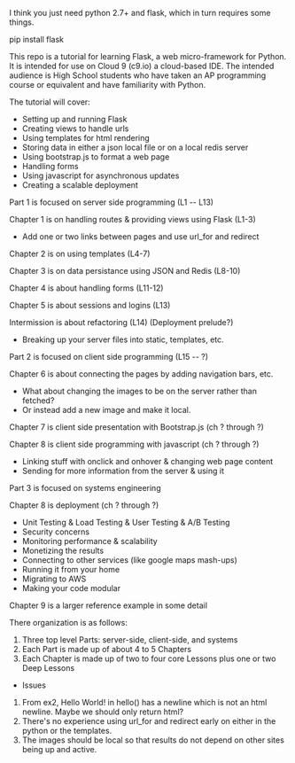 I think you just need python 2.7+ and flask, which in turn requires some
things.

pip install flask

This repo is a tutorial for learning Flask, a web micro-framework
for Python. It is intended for use on Cloud 9 (c9.io) a cloud-based
IDE. The intended audience is High School students who have taken
an AP programming course or equivalent and have familiarity with
Python.

The tutorial will cover:
* Setting up and running Flask
* Creating views to handle urls
* Using templates for html rendering
* Storing data in either a json local file or on a local redis server
* Using bootstrap.js to format a web page
* Handling forms
* Using javascript for asynchronous updates
* Creating a scalable deployment


Part 1 is focused on server side programming (L1 -- L13)

Chapter 1 is on handling routes & providing views using Flask (L1-3)
* Add one or two links between pages and use url_for and redirect

Chapter 2 is on using templates (L4-7)

Chapter 3 is on data persistance using JSON and Redis (L8-10)

Chapter 4 is about handling forms (L11-12)

Chapter 5 is about sessions and logins (L13)

Intermission is about refactoring (L14) (Deployment prelude?)
* Breaking up your server files into static, templates, etc. 


Part 2 is focused on client side programming (L15 -- ?)

Chapter 6 is about connecting the pages by adding navigation bars, etc.
* What about changing the images to be on the server rather than
fetched?
* Or instead add a new image and make it local.

Chapter 7 is client side presentation with Bootstrap.js (ch ? through ?)

Chapter 8 is client side programming with javascript (ch ? through ?)
* Linking stuff with onclick and onhover & changing web page content
* Sending for more information from the server & using it


Part 3 is focused on systems engineering

Chapter 8 is deployment (ch ? through ?)
* Unit Testing & Load Testing & User Testing & A/B Testing
* Security concerns
* Monitoring performance & scalability
* Monetizing the results
* Connecting to other services (like google maps mash-ups)
* Running it from your home
* Migrating to AWS
* Making your code modular


Chapter 9 is a larger reference example in some detail


There organization is as follows:
1. Three top level Parts: server-side, client-side, and systems
2. Each Part is made up of about 4 to 5 Chapters
3. Each Chapter is made up of two to four core Lessons plus one or two
   Deep Lessons






* Issues
1. From ex2, Hello World! in hello() has a newline which is not an
   html newline. Maybe we should only return html?
2. There's no experience using url_for and redirect early on either in
   the python or the templates.
3. The images should be local so that results do not depend on other
   sites being up and active.

